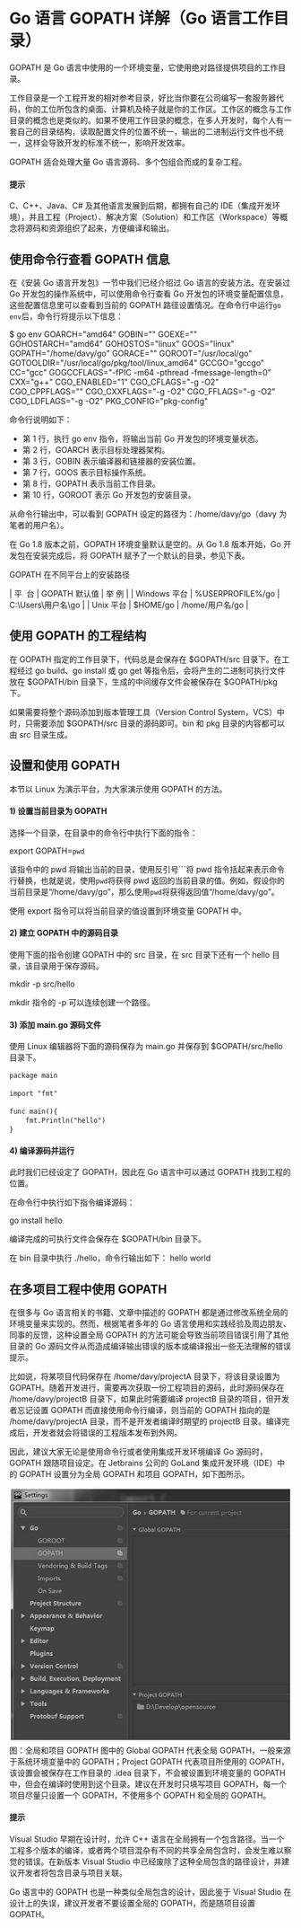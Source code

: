 # Go 语言 GOPATH 详解（Go 语言工作目录）

GOPATH 是 Go 语言中使用的一个环境变量，它使用绝对路径提供项目的工作目录。

工作目录是一个工程开发的相对参考目录，好比当你要在公司编写一套服务器代码，你的工位所包含的桌面、计算机及椅子就是你的工作区。工作区的概念与工作目录的概念也是类似的。如果不使用工作目录的概念，在多人开发时，每个人有一套自己的目录结构，读取配置文件的位置不统一，输出的二进制运行文件也不统一，这样会导致开发的标准不统一，影响开发效率。

GOPATH 适合处理大量 Go 语言源码、多个包组合而成的复杂工程。

#### 提示

C、C++、Java、C# 及其他语言发展到后期，都拥有自己的 IDE（集成开发环境），并且工程（Project）、解决方案（Solution）和工作区（Workspace）等概念将源码和资源组织了起来，方便编译和输出。

## 使用命令行查看 GOPATH 信息

在《安装 Go 语言开发包》一节中我们已经介绍过 Go 语言的安装方法。在安装过 Go 开发包的操作系统中，可以使用命令行查看 Go 开发包的环境变量配置信息，这些配置信息里可以查看到当前的 GOPATH 路径设置情况。在命令行中运行`go env`后，命令行将提示以下信息：

$ go env
GOARCH="amd64"
GOBIN=""
GOEXE=""
GOHOSTARCH="amd64"
GOHOSTOS="linux"
GOOS="linux"
GOPATH="/home/davy/go"
GORACE=""
GOROOT="/usr/local/go"
GOTOOLDIR="/usr/local/go/pkg/tool/linux_amd64"
GCCGO="gccgo"
CC="gcc"
GOGCCFLAGS="-fPIC -m64 -pthread -fmessage-length=0"
CXX="g++"
CGO_ENABLED="1"
CGO_CFLAGS="-g -O2"
CGO_CPPFLAGS=""
CGO_CXXFLAGS="-g -O2"
CGO_FFLAGS="-g -O2"
CGO_LDFLAGS="-g -O2"
PKG_CONFIG="pkg-config"

命令行说明如下：

*   第 1 行，执行 go env 指令，将输出当前 Go 开发包的环境变量状态。
*   第 2 行，GOARCH 表示目标处理器架构。
*   第 3 行，GOBIN 表示编译器和链接器的安装位置。
*   第 7 行，GOOS 表示目标操作系统。
*   第 8 行，GOPATH 表示当前工作目录。
*   第 10 行，GOROOT 表示 Go 开发包的安装目录。

从命令行输出中，可以看到 GOPATH 设定的路径为：/home/davy/go（davy 为笔者的用户名）。

在 Go 1.8 版本之前，GOPATH 环境变量默认是空的。从 Go 1.8 版本开始，Go 开发包在安装完成后，将 GOPATH 赋予了一个默认的目录，参见下表。

GOPATH 在不同平台上的安装路径

| 平  台 | GOPATH 默认值 | 举 例 |
| Windows 平台 | %USERPROFILE%/go | C:\Users\用户名\go |
| Unix 平台 | $HOME/go | /home/用户名/go |

## 使用 GOPATH 的工程结构

在 GOPATH 指定的工作目录下，代码总是会保存在 $GOPATH/src 目录下。在工程经过 go build、go install 或 go get 等指令后，会将产生的二进制可执行文件放在 $GOPATH/bin 目录下，生成的中间缓存文件会被保存在 $GOPATH/pkg 下。

如果需要将整个源码添加到版本管理工具（Version Control System，VCS）中时，只需要添加 $GOPATH/src 目录的源码即可。bin 和 pkg 目录的内容都可以由 src 目录生成。

## 设置和使用 GOPATH

本节以 Linux 为演示平台，为大家演示使用 GOPATH 的方法。

#### 1) 设置当前目录为 GOPATH

选择一个目录，在目录中的命令行中执行下面的指令：

export GOPATH=`pwd`

该指令中的 pwd 将输出当前的目录，使用反引号```将 pwd 指令括起来表示命令行替换，也就是说，使用``pwd``将获得 pwd 返回的当前目录的值。例如，假设你的当前目录是“/home/davy/go”，那么使用``pwd``将获得返回值“/home/davy/go”。

使用 export 指令可以将当前目录的值设置到环境变量 GOPATH 中。

#### 2) 建立 GOPATH 中的源码目录

使用下面的指令创建 GOPATH 中的 src 目录，在 src 目录下还有一个 hello 目录，该目录用于保存源码。

mkdir -p src/hello

mkdir 指令的 -p 可以连续创建一个路径。

#### 3) 添加 main.go 源码文件

使用 Linux 编辑器将下面的源码保存为 main.go 并保存到 $GOPATH/src/hello 目录下。

```
package main

import "fmt"

func main(){
    fmt.Println("hello")
}
```

#### 4) 编译源码并运行

此时我们已经设定了 GOPATH，因此在 Go 语言中可以通过 GOPATH 找到工程的位置。

在命令行中执行如下指令编译源码：

go install hello

编译完成的可执行文件会保存在 $GOPATH/bin 目录下。

在 bin 目录中执行 ./hello，命令行输出如下：
hello world

## 在多项目工程中使用 GOPATH

在很多与 Go 语言相关的书籍、文章中描述的 GOPATH 都是通过修改系统全局的环境变量来实现的。然而，根据笔者多年的 Go 语言使用和实践经验及周边朋友、同事的反馈，这种设置全局 GOPATH 的方法可能会导致当前项目错误引用了其他目录的 Go 源码文件从而造成编译输出错误的版本或编译报出一些无法理解的错误提示。

比如说，将某项目代码保存在 /home/davy/projectA 目录下，将该目录设置为 GOPATH。随着开发进行，需要再次获取一份工程项目的源码，此时源码保存在 /home/davy/projectB 目录下，如果此时需要编译 projectB 目录的项目，但开发者忘记设置 GOPATH 而直接使用命令行编译，则当前的 GOPATH 指向的是 /home/davy/projectA 目录，而不是开发者编译时期望的 projectB 目录。编译完成后，开发者就会将错误的工程版本发布到外网。

因此，建议大家无论是使用命令行或者使用集成开发环境编译 Go 源码时，GOPATH 跟随项目设定。在 Jetbrains 公司的 GoLand 集成开发环境（IDE）中的 GOPATH 设置分为全局 GOPATH 和项目 GOPATH，如下图所示。

![](img/b22142ceb09852efa218396839d65ce8.jpg)
图：全局和项目 GOPATH
图中的 Global GOPATH 代表全局 GOPATH，一般来源于系统环境变量中的 GOPATH；Project GOPATH 代表项目所使用的 GOPATH，该设置会被保存在工作目录的 .idea 目录下，不会被设置到环境变量的 GOPATH 中，但会在编译时使用到这个目录。建议在开发时只填写项目 GOPATH，每一个项目尽量只设置一个 GOPATH，不使用多个 GOPATH 和全局的 GOPATH。

#### 提示

Visual Studio 早期在设计时，允许 C++ 语言在全局拥有一个包含路径。当一个工程多个版本的编译，或者两个项目混杂有不同的共享全局包含时，会发生难以察觉的错误。在新版本 Visual Studio 中已经废除了这种全局包含的路径设计，并建议开发者将包含目录与项目关联。

Go 语言中的 GOPATH 也是一种类似全局包含的设计，因此鉴于 Visual Studio 在设计上的失误，建议开发者不要设置全局的 GOPATH，而是随项目设置 GOPATH。